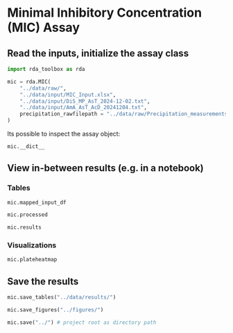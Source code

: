 # Minimal Inhibitory Concentration (MIC) Assay


## Read the inputs, initialize the assay class

```Python
import rda_toolbox as rda

mic = rda.MIC(
    "../data/raw/",
    "../data/input/MIC_Input.xlsx",
    "../data/input/DiS_MP_AsT_2024-12-02.txt",
    "../data/input/AmA_AsT_AcD_20241204.txt",
    precipitation_rawfilepath = "../data/raw/Precipitation_measurements/",
)
```

Its possible to inspect the assay object:

```Python
mic.__dict__
```

## View in-between results (e.g. in a notebook)

### Tables

```Python
mic.mapped_input_df
```

```Python
mic.processed
```

```Python
mic.results
```

### Visualizations

```Python
mic.plateheatmap
```

## Save the results

```Python
mic.save_tables("../data/results/")
```

```Python
mic.save_figures("../figures/")
```

```Python
mic.save("../") # project root as directory path
```
